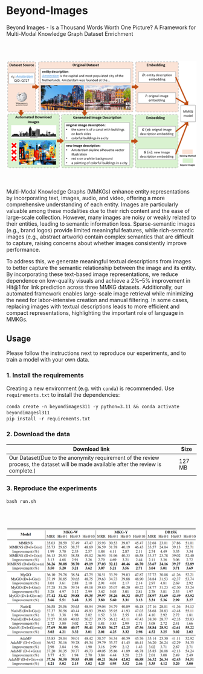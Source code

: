 # Beyond-Images
Beyond Images - Is a Thousand Words Worth One Picture? A Framework for Multi-Modal Knowledge Graph Dataset Enrichment

<br><br>
<div align="center">
<img src="fig.png" width="800" />
</div>
<br><br>

Multi-Modal Knowledge Graphs (MMKGs) enhance entity representations by incorporating text, images, audio, and video, offering a more comprehensive understanding of each entity. Images are particularly valuable among these modalities due to their rich content and the ease of large-scale collection. However, many images are noisy or weakly related to their entities, leading to semantic information loss. Sparse-semantic images (e.g., brand logos) provide limited meaningful features, while rich-semantic images (e.g., abstract artwork) contain complex semantics that are difficult to capture, raising concerns about whether images consistently improve performance.

To address this, we generate meaningful textual descriptions from images to better capture the semantic relationship between the image and its entity. By incorporating these text-based image representations, we reduce dependence on low-quality visuals and achieve a 2%–5% improvement in Hit@1 for link prediction across three MMKG datasets. Additionally, our automated framework enables large-scale image retrieval while minimizing the need for labor-intensive creation and manual filtering. In some cases, replacing images with textual descriptions leads to more efficient and compact representations, highlighting the important role of language in MMKGs.

## Usage

Please follow the instructions next to reproduce our experiments, and to train a model with your own data.

### 1. Install the requirements

Creating a new environment (e.g. with `conda`) is recommended. Use `requirements.txt` to install the dependencies:

```
conda create -n beyondimages311 -y python=3.11 && conda activate beyondimagesl311
pip install -r requirements.txt
```

### 2. Download the data

| Download link                                                | Size |
| ------------------------------------------------------------ | ----------------- |
| Our Dataset(Due to the anonymity requirement of the review process, the dataset will be made available after the review is complete.) | 127 MB            |

### 3. Reproduce the experiments

```
bash run.sh
```
<br><br>
<div align="center">
<img src="fig2.png" width="700" />
</div>
<br><br>

